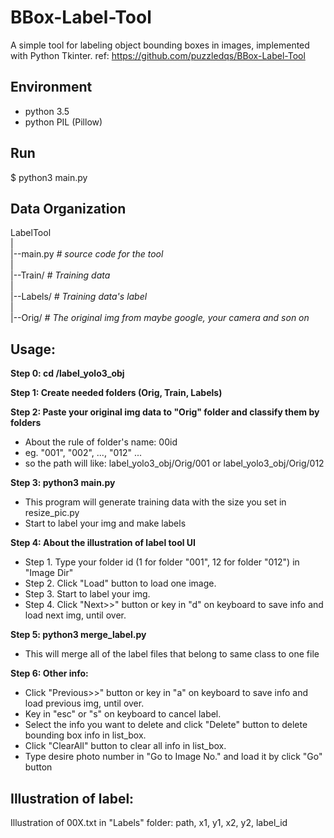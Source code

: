 BBox-Label-Tool
===============

A simple tool for labeling object bounding boxes in images, implemented with Python Tkinter.
ref: https://github.com/puzzledqs/BBox-Label-Tool

Environment
----------
- python 3.5
- python PIL (Pillow)

Run
-------
$ python3 main.py


Data Organization
-----------------
LabelTool  
|  
|--main.py   *# source code for the tool*  
|  
|--Train/   *# Training data*  
|  
|--Labels/   *# Training data's label*  
|  
|--Orig/    *# The original img from maybe google, your camera and son on*  



Usage:
-----
**Step 0: cd /label_yolo3_obj**

**Step 1: Create needed folders (Orig, Train, Labels)**

**Step 2: Paste your original img data to "Orig" folder and classify them by folders**
  - About the rule of folder's name: 00id
  - eg. "001", "002", ..., "012" ... 
  - so the path will like: label_yolo3_obj/Orig/001 or label_yolo3_obj/Orig/012

**Step 3: python3 main.py**
  - This program will generate training data with the size you set in resize_pic.py
  - Start to label your img and make labels

**Step 4: About the illustration of label tool UI**
  - Step 1. Type your folder id (1 for folder "001", 12 for folder "012") in "Image Dir"
  - Step 2. Click "Load" button to load one image.
  - Step 3. Start to label your img.
  - Step 4. Click "Next>>" button or key in "d" on keyboard to save info and load next img, until over.

**Step 5: python3 merge_label.py**
  - This will merge all of the label files that belong to same class to one file

**Step 6: Other info:**
  - Click "Previous>>" button or key in "a" on keyboard  to save info and load previous img, until over.
  - Key in "esc" or "s" on keyboard  to cancel label.
  - Select the info you want to delete and click "Delete" button to delete bounding box info in list_box.
  - Click "ClearAll" button to clear all info in list_box.
  - Type desire photo number in "Go to Image No." and load it by click "Go" button

Illustration of label:
-----
Illustration of 00X.txt in "Labels" folder: path, x1, y1, x2, y2, label_id